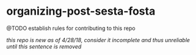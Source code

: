 # organizing-post-sesta-fosta

@TODO establish rules for contributing to this repo

*this repo is new as of 4/28/18, consider it incomplete and thus unreliable until this sentence is removed*
